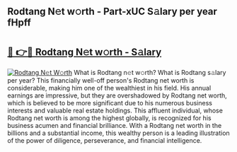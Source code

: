 ## Rodtang N𝚎t w𝚘rth - Part-xUC S𝚊lary per year fHpff

# <h2><a href="http://gc4ak6.nevu.top/?p=Rodtang">🔗 👉🔴 Rodtang N𝚎t w𝚘rth - S𝚊lary</a></h2>

[![Rodtang N𝚎t W𝚘rth](https://i.imgur.com/Oavwk0R.jpeg)](http://gc4ak6.nevu.top/?p=Rodtang)
What is Rodtang n𝚎t w𝚘rth? What is Rodtang s𝚊lary per year?
This financially well-off person's Rodtang net worth is considerable, making him one of the wealthiest in his field. His annual earnings are impressive, but they are overshadowed by Rodtang net worth, which is believed to be more significant due to his numerous business interests and valuable real estate holdings. This affluent individual, whose Rodtang net worth is among the highest globally, is recognized for his business acumen and financial brilliance. With a Rodtang net worth in the billions and a substantial income, this wealthy person is a leading illustration of the power of diligence, perseverance, and financial intelligence.

